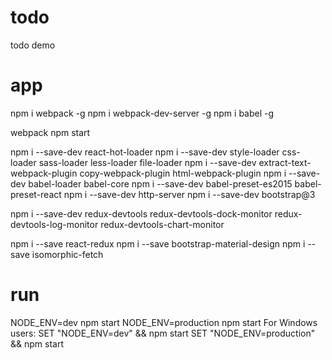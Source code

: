 # todo
todo demo


# app
npm i webpack -g
npm i webpack-dev-server -g
npm i babel -g

webpack
npm start

npm i --save-dev react-hot-loader
npm i --save-dev style-loader css-loader sass-loader less-loader file-loader
npm i --save-dev extract-text-webpack-plugin copy-webpack-plugin html-webpack-plugin
npm i --save-dev babel-loader babel-core
npm i --save-dev babel-preset-es2015 babel-preset-react
npm i --save-dev http-server
npm i --save-dev bootstrap@3

npm i --save-dev redux-devtools redux-devtools-dock-monitor redux-devtools-log-monitor redux-devtools-chart-monitor

npm i --save react-redux
npm i --save bootstrap-material-design
npm i --save isomorphic-fetch

# run
NODE_ENV=dev npm start
NODE_ENV=production npm start
For Windows users:
SET "NODE_ENV=dev" && npm start
SET "NODE_ENV=production" && npm start
